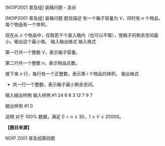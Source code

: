 



[NOIP2001 普及组] 装箱问题 - 洛谷














[NOIP2001 普及组] 装箱问题
题目描述
有一个箱子容量为 $V$，同时有 $n$ 个物品，每个物品有一个体积。


现在从 $n$ 个物品中，任取若干个装入箱内（也可以不取），使箱子的剩余空间最小。输出这个最小值。
输入输出格式
输入格式

第一行共一个整数 $V$，表示箱子容量。

第二行共一个整数 $n$，表示物品总数。

接下来 $n$ 行，每行有一个正整数，表示第 $i$ 个物品的体积。
输出格式

- 共一行一个整数，表示箱子最小剩余空间。

输入输出样例
输入样例 #1
24
6
8
3
12
7
9
7

输出样例 #1
0

说明
对于 $100\%$ 数据，满足 $0<n \le 30$，$1 \le V \le 20000$。

**【题目来源】**

NOIP 2001 普及组第四题







